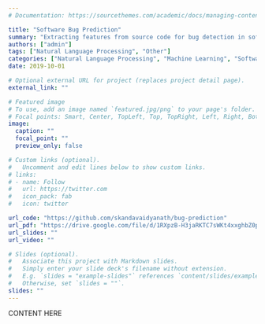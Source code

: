 ```yaml
---
# Documentation: https://sourcethemes.com/academic/docs/managing-content/

title: "Software Bug Prediction"
summary: "Extracting features from source code for bug detection in software projects"
authors: ["admin"]
tags: ["Natural Language Processing", "Other"]
categories: ["Natural Language Processing", "Machine Learning", "Software Engineering"]
date: 2019-10-01

# Optional external URL for project (replaces project detail page).
external_link: ""

# Featured image
# To use, add an image named `featured.jpg/png` to your page's folder.
# Focal points: Smart, Center, TopLeft, Top, TopRight, Left, Right, BottomLeft, Bottom, BottomRight.
image:
  caption: ""
  focal_point: ""
  preview_only: false

# Custom links (optional).
#   Uncomment and edit lines below to show custom links.
# links:
# - name: Follow
#   url: https://twitter.com
#   icon_pack: fab
#   icon: twitter

url_code: "https://github.com/skandavaidyanath/bug-prediction"
url_pdf: "https://drive.google.com/file/d/1RXpzB-H3jaRKTC7sWKt4xxghbZ0pzqHe/view?usp=sharing"
url_slides: ""
url_video: ""

# Slides (optional).
#   Associate this project with Markdown slides.
#   Simply enter your slide deck's filename without extension.
#   E.g. `slides = "example-slides"` references `content/slides/example-slides.md`.
#   Otherwise, set `slides = ""`.
slides: ""
---
```

CONTENT HERE